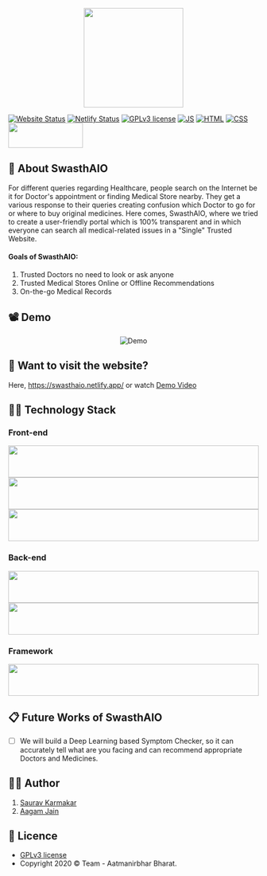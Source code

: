 <p align="center">
  <img src="https://github.com/thesauravkarmakar/SwasthAIO/blob/master/static/img/logo.png" width="200" height="200"/>
</p>

[![Website Status](https://img.shields.io/website-up-down-green-red/http/shields.io.svg)](http://shields.io/)
[![Netlify Status](https://api.netlify.com/api/v1/badges/c5bd26d3-251c-474f-a80d-ff2e304f8220/deploy-status)](https://app.netlify.com/sites/swasthaio/deploys)
[![GPLv3 license](https://img.shields.io/badge/License-GPLv3-blue.svg)](http://perso.crans.org/besson/LICENSE.html)
[![JS](https://forthebadge.com/images/badges/made-with-javascript.svg)](https://forthebadge.com)
[![HTML](https://forthebadge.com/images/badges/uses-html.svg)](https://forthebadge.com)
[![CSS](https://forthebadge.com/images/badges/uses-css.svg)](https://forthebadge.com)
<img src="https://hackgujarat.com/assets/img/Logo2-01.png" width="150" height="50"/>

## :hospital: About SwasthAIO
For different queries regarding Healthcare, people search on the Internet be it for Doctor's appointment or finding Medical Store nearby. They get a various response to their queries creating confusion which Doctor to go for or where to buy original medicines. Here comes, SwasthAIO, where we tried to create a user-friendly portal which is 100% transparent and in which everyone can search all medical-related issues in a "Single" Trusted Website. 

#### Goals of SwasthAIO:
1. Trusted Doctors no need to look or ask anyone
2. Trusted Medical Stores Online or Offline Recommendations
3. On-the-go Medical Records

## :film_projector: Demo
<p align="center">
<img src="https://github.com/thesauravkarmakar/SwasthAIO/blob/master/static/assets/demo.gif" alt="Demo">
</p>

## :seedling: Want to visit the website?

Here, https://swasthaio.netlify.app/ or watch [Demo Video ](https://youtu.be/wpfXgi7zQ20) 


## :man_technologist: Technology Stack

### Front-end 
<p float="left">
     <img src="https://cdn.worldvectorlogo.com/logos/html5.svg" width="64" height="64" style="width:100%">
    <img src="https://cdn.worldvectorlogo.com/logos/css3.svg"  width="64" height="64" style="width:100%">
    <img src="https://cdn.worldvectorlogo.com/logos/javascript.svg"  width="64" height="64" style="width:100%">
</p>

### Back-end
<p float="left">
    <img src="https://cdn.worldvectorlogo.com/logos/nodejs-1.svg" width="64" height="64" style="width:100%">
    <img src="https://cdn.worldvectorlogo.com/logos/firebase-1.svg" width="64" height="64" style="width:100%">
</p>

### Framework 
<p float="left">
    <img src="https://cdn.worldvectorlogo.com/logos/bootstrap-4.svg" width="64" height="64" style="width:100%">
</p>

## :clipboard: Future Works of SwasthAIO
- [ ] We will build a Deep Learning based Symptom Checker, so it can accurately tell what are you facing and can recommend appropriate Doctors and Medicines.

## :man_in_tuxedo: Author
1. [Saurav Karmakar](https://www.linkedin.com/in/sauravkarmakar/)
2. [Aagam Jain](https://www.linkedin.com/in/aagam-jain-b5760619a/)

## :page_with_curl: Licence 

- [GPLv3 license](https://github.com/thesauravkarmakar/SwasthAIO/blob/master/LICENSE) 
- Copyright 2020 :copyright: Team - Aatmanirbhar Bharat.
